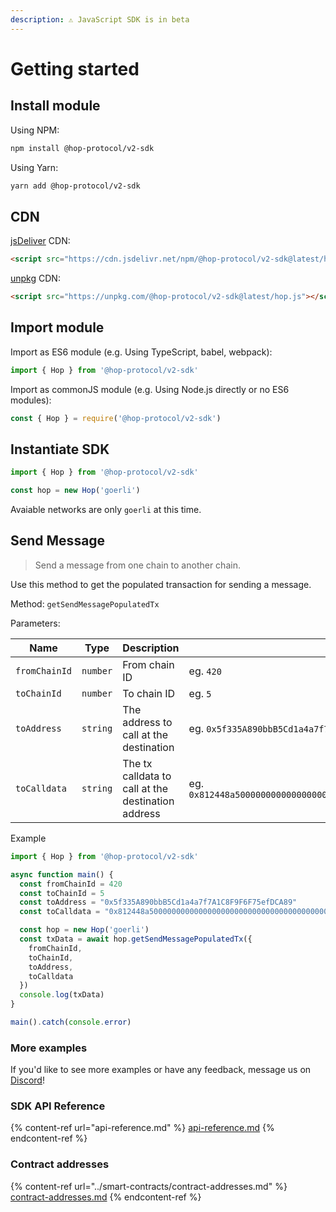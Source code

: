 ```yaml
---
description: ⚠️ JavaScript SDK is in beta
---
```


# Getting started

## Install module

Using NPM:

```bash
npm install @hop-protocol/v2-sdk
```

Using Yarn:

```bash
yarn add @hop-protocol/v2-sdk
```

## CDN

[jsDeliver](https://www.jsdelivr.com/) CDN:

```html
<script src="https://cdn.jsdelivr.net/npm/@hop-protocol/v2-sdk@latest/hop.js"></script>
```

[unpkg](https://unpkg.com/) CDN:

```html
<script src="https://unpkg.com/@hop-protocol/v2-sdk@latest/hop.js"></script>
```

## Import module

Import as ES6 module (e.g. Using TypeScript, babel, webpack):

```javascript
import { Hop } from '@hop-protocol/v2-sdk'
```

Import as commonJS module (e.g. Using Node.js directly or no ES6 modules):

```javascript
const { Hop } = require('@hop-protocol/v2-sdk')
```

## Instantiate SDK

```javascript
import { Hop } from '@hop-protocol/v2-sdk'

const hop = new Hop('goerli')
```

Avaiable networks are only `goerli` at this time.

## Send Message

> Send a message from one chain to another chain.

Use this method to get the populated transaction for sending a message.

Method: `getSendMessagePopulatedTx`

Parameters:

|Name|Type|Description|Example|
|----|----|-----------|-------|
|`fromChainId`|`number`|From chain ID|eg. `420`|
|`toChainId`|`number`|To chain ID|eg. `5`|
|`toAddress`|`string`|The address to call at the destination|eg. `0x5f335A890bbB5Cd1a4a7f7A1C8F9F6F75efDCA89`|
|`toCalldata`|`string`|The tx calldata to call at the destination address|eg. `0x812448a5000000000000000000000000000000000000000000000000000000000000002a`|

Example

```ts
import { Hop } from '@hop-protocol/v2-sdk'

async function main() {
  const fromChainId = 420
  const toChainId = 5
  const toAddress = "0x5f335A890bbB5Cd1a4a7f7A1C8F9F6F75efDCA89"
  const toCalldata = "0x812448a5000000000000000000000000000000000000000000000000000000000000002a"

  const hop = new Hop('goerli')
  const txData = await hop.getSendMessagePopulatedTx({
    fromChainId,
    toChainId,
    toAddress,
    toCalldata
  })
  console.log(txData)
}

main().catch(console.error)
```

### More examples

If you'd like to see more examples or have any feedback, message us on [Discord](https://discord.gg/PwCF88emV4)!

### SDK API Reference

{% content-ref url="api-reference.md" %}
[api-reference.md](api-reference.md)
{% endcontent-ref %}

### Contract addresses

{% content-ref url="../smart-contracts/contract-addresses.md" %}
[contract-addresses.md](../smart-contracts/contract-addresses.md)
{% endcontent-ref %}
